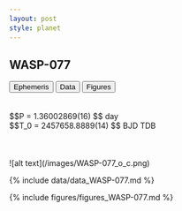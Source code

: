 ```yaml
---
layout: post
style: planet
---
```

<script src="../js/planets.js"></script>

## WASP-077

<!-- Tab links -->
<div class="tab">
<button class="tablinks" onclick="openCity(event, 'Ephemeris')">Ephemeris</button>
<button class="tablinks" onclick="openCity(event, 'Data')">Data</button>
<button class="tablinks" onclick="openCity(event, 'Figures')">Figures</button>
</div>

<!-- Tab content -->
<div id="Ephemeris" class="tabcontent" markdown="1">
<br/><br/>
$$P = 1.36002869(16) $$ day <br/>
$$T_0 = 2457658.8889(14) $$ BJD TDB
<br/><br/>
<br/><br/>
![alt text](/images/WASP-077_o_c.png)
</div>


<div id="Data" class="tabcontent" markdown="1">

{% include data/data_WASP-077.md %}

</div>

<div id="Figures" class="tabcontent" markdown="1">
{% include figures/figures_WASP-077.md %}
</div>


<script src="../js/tabs.js"></script>


